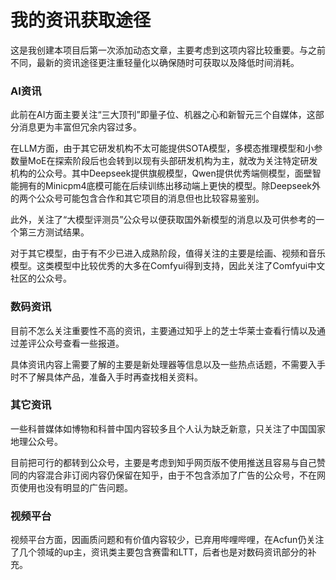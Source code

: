 # 我的资讯获取途径

这是我创建本项目后第一次添加动态文章，主要考虑到这项内容比较重要。与之前不同，最新的资讯途径更注重轻量化以确保随时可获取以及降低时间消耗。

### AI资讯

此前在AI方面主要关注“三大顶刊”即量子位、机器之心和新智元三个自媒体，这部分消息更为丰富但冗余内容过多。

在LLM方面，由于其它研发机构不太可能提供SOTA模型，多模态推理模型和小参数量MoE在探索阶段后也会转到以现有头部研发机构为主，就改为关注特定研发机构的公众号。其中Deepseek提供旗舰模型，Qwen提供优秀端侧模型，面壁智能拥有的Minicpm4底模可能在后续训练出移动端上更快的模型。除Deepseek外的两个公众号可能包含合作和其它项目的消息但也比较容易鉴别。

此外，关注了“大模型评测员”公众号以便获取国外新模型的消息以及可供参考的一个第三方测试结果。

对于其它模型，由于有不少已进入成熟阶段，值得关注的主要是绘画、视频和音乐模型。这类模型中比较优秀的大多在Comfyui得到支持，因此关注了Comfyui中文社区的公众号。

### 数码资讯

目前不怎么关注重要性不高的资讯，主要通过知乎上的芝士华莱士查看行情以及通过差评公众号查看一些报道。

具体资讯内容上需要了解的主要是新处理器等信息以及一些热点话题，不需要入手时不了解具体产品，准备入手时再查找相关资料。

### 其它资讯

一些科普媒体如博物和科普中国内容较多且个人认为缺乏新意，只关注了中国国家地理公众号。

目前把可行的都转到公众号，主要是考虑到知乎网页版不使用推送且容易与自己赞同的内容混合非订阅内容仍保留在知乎，由于不包含添加了广告的公众号，不在网页使用也没有明显的广告问题。

### 视频平台

视频平台方面，因画质问题和有价值内容较少，已弃用哔哩哔哩，在Acfun仍关注了几个领域的up主，资讯类主要包含赛雷和LTT，后者也是对数码资讯部分的补充。

